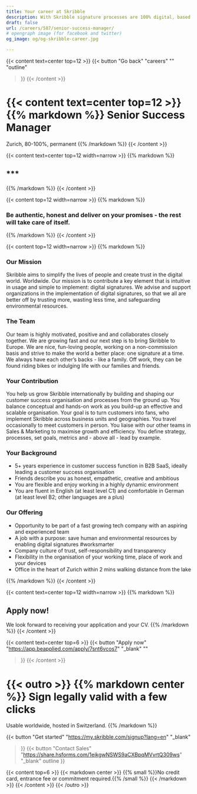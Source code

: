 ```yaml
---
title: Your career at Skribble
description: With Skribble signature processes are 100% digital, based on the qualified electronic signature “QES” - the e-signature, which is equivalent to your hand-written signature according to Swiss and EU law.
draft: false
url: /careers/587/senior-success-manager/
# opengraph image (for facebook and twitter)
og_image: og/og-skribble-career.jpg

---
```


{{< content text=center top=12 >}}
{{< button
  "Go back"
  "careers"
  ""
  "outline"
>}}
{{< /content >}}

{{< content text=center top=12 >}}
{{% markdown %}}
Senior Success Manager
===============
Zurich, 80-100%, permanent
{{% /markdown %}}
{{< /content >}}

{{< content text=center top=12 width=narrow >}}
{{% markdown %}}
## ***
{{% /markdown %}}
{{< /content >}}

{{< content top=12 width=narrow >}}
{{% markdown %}}
### Be authentic, honest and deliver on your promises - the rest will take care of itself. 
{{% /markdown %}}
{{< /content >}}

{{< content top=12 width=narrow >}}
{{% markdown %}}
### Our Mission
Skribble aims to simplify the lives of people and create trust in the digital world. Worldwide. Our mission is to contribute a key element that is intuitive in usage and simple to implement: digital signatures. We advise and support organizations in the implementation of digital signatures, so that we all are better off by trusting more, wasting less time, and safeguarding environmental resources.

### The Team
Our team is highly motivated, positive and and collaborates closely together. We are growing fast and our next step is to bring Skribble to Europe. We are nice, fun-loving people, working on a non-commission basis and strive to make the world a better place: one signature at a time. We always have each other’s backs - like a family. Off work, they can be found riding bikes or indulging life with our families and friends.

### Your Contribution
You help us grow Skribble internationally by building and shaping our customer success organisation and processes from the ground up. You balance conceptual and hands-on work as you build-up an effective and scalable organisation. Your goal is to turn customers into fans, who implement Skribble across business units and geographies. You travel occasionally to meet customers in person. You liaise with our other teams in Sales & Marketing to maximise growth and efficiency. You define strategy, processes, set goals, metrics and - above all - lead by example.

### Your Background
- 5+ years experience in customer success function in B2B SaaS, ideally leading a customer success organisation
- Friends describe you as honest, empathetic, creative and ambitious
- You are flexible and enjoy working in a highly dynamic environment
- You are fluent in English (at least level C1) and comfortable in German (at least level B2; other languages are a plus)

### Our Offering
- Opportunity to be part of a fast growing tech company with an aspiring and experienced team 
- A job with a purpose: save human and environmental resources by enabling digital signatures #worksmarter
- Company culture of trust, self-responsibility and transparency
- Flexibility in the organisation of your working time, place of work and your devices
- Office in the heart of Zurich within 2 mins walking distance from the lake

{{% /markdown %}}
{{< /content >}}

{{< content text=center top=12 width=narrow >}}
{{% markdown %}}
## Apply now!
We look forward to receiving your application and your CV.
{{% /markdown %}}
{{< /content >}}

{{< content text=center top=6 >}}
{{< button
  "Apply now"
  "https://app.beapplied.com/apply/7snt6vcos7"
  "_blank"
  ""
>}}
{{< /content >}}

[//]: # (--------------------------------------------------------------------------------------------------------------)

{{< outro >}}
{{% markdown center %}}
Sign legally valid with 
a few clicks
===============
Usable worldwide, hosted in Switzerland.
{{% /markdown %}}

{{< button
  "Get started"
  "https://my.skribble.com/signup?lang=en"
  "_blank"
>}}
{{< button
  "Contact Sales"
  "https://share.hsforms.com/1eikgwNSWS9aCXBpqMVvrtQ309ws"
  "_blank"
  outline
>}}

{{< content top=6 >}}
{{< markdown center >}}
{{% small %}}No credit card, entrance fee or commitment required.{{% /small %}} 
{{< /markdown >}}
{{< /content >}}
{{< /outro >}}
